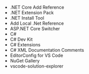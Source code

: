 * .NET Core Add Reference
* .NET Extension Pack
* .NET Install Tool
* Add Local .Net Reference
* ASP.NET Core Switcher
* C#
* C# Dev Kit
* C# Extensions
* C# XML Documentation Comments
* EditorConfig for VS Code
* NuGet Gallery
* vscode-solution-explorer

